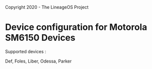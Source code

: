 Copyright 2020 - The LineageOS Project

Device configuration for Motorola SM6150 Devices
======================================

Supported devices :

Def, Foles, Liber, Odessa, Parker
